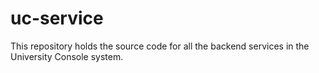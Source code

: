 # uc-service

This repository holds the source code for all the backend services in the University Console system.


